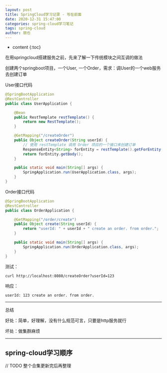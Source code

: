 ```yaml
---
layout: post
title: SpringCloud学习记录 - 写在前面
date: 2020-12-31 15:47:00
categories: spring-cloud学习笔记
tags: spring-cloud
author: 朋也
---
```


* content
{:toc}

在用springcloud搭建服务之前，先来了解一下传统模块之间互调的做法





创建两个springboot项目，一个User, 一个Order，需求：调User的一个web服务去创建订单

User接口代码

```java
@SpringBootApplication
@RestController
public class UserApplication {

    @Bean
    public RestTemplate restTemplate() {
        return new RestTemplate();
    }

    @GetMapping("/createOrder")
    public Object createOrder(String userId) {
        // 使用 restTemplate 调用 Order 项目的一个接口来创建订单
        ResponseEntity<String> forEntity = restTemplate().getForEntity("http://localhost:8081/order/create?userId=" + userId, String.class);
        return forEntity.getBody();
    }

    public static void main(String[] args) {
        SpringApplication.run(UserApplication.class, args);
    }
}
```

Order接口代码

```java
@SpringBootApplication
@RestController
public class OrderApplication {

    @GetMapping("/order/create")
    public Object create(String userId) {
        return "userId: " + userId + " create an order. from order.";
    }

    public static void main(String[] args) {
        SpringApplication.run(OrderApplication.class, args);
    }
}
```

测试：

`curl http://localhost:8080/createOrder?userId=123`

响应：

```log
userId: 123 create an order. from order.
```

----

总结

好处：简单，好理解，没有什么规范可言，只要是http服务就行

坏处：做集群麻烦

---

## spring-cloud学习顺序

// TODO 整个合集更新完后再整理
